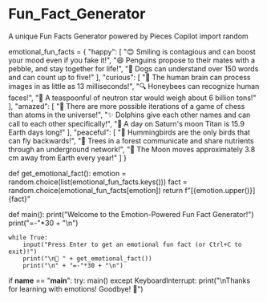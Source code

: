 # Fun_Fact_Generator
A unique Fun Facts Generator powered by Pieces Copilot
import random

emotional_fun_facts = {
    "happy": [
        "😊 Smiling is contagious and can boost your mood even if you fake it!",
        "😄 Penguins propose to their mates with a pebble, and stay together for life!",
        "🌟 Dogs can understand over 150 words and can count up to five!"
    ],
    "curious": [
        "🤔 The human brain can process images in as little as 13 milliseconds!",
        "🔍 Honeybees can recognize human faces!",
        "🧪 A teaspoonful of neutron star would weigh about 6 billion tons!"
    ],
    "amazed": [
        "🌈 There are more possible iterations of a game of chess than atoms in the universe!",
        "✨ Dolphins give each other names and can call to each other specifically!",
        "🌟 A day on Saturn's moon Titan is 15.9 Earth days long!"
    ],
    "peaceful": [
        "🌸 Hummingbirds are the only birds that can fly backwards!",
        "🌿 Trees in a forest communicate and share nutrients through an underground network!",
        "🌙 The Moon moves approximately 3.8 cm away from Earth every year!"
    ]
}

def get_emotional_fact():
    emotion = random.choice(list(emotional_fun_facts.keys()))
    fact = random.choice(emotional_fun_facts[emotion])
    return f"[{emotion.upper()}] {fact}"

def main():
    print("Welcome to the Emotion-Powered Fun Fact Generator!")
    print("=-"*30 + "\n")
    
    while True:
        input("Press Enter to get an emotional fun fact (or Ctrl+C to exit)!")
        print("\n🎈 " + get_emotional_fact())
        print("\n" + "=-"*30 + "\n")

if __name__ == "__main__":
    try:
        main()
    except KeyboardInterrupt:
        print("\nThanks for learning with emotions! Goodbye! 👋")
